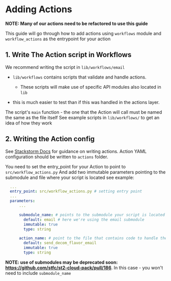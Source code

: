 # Adding Actions

**NOTE: Many of our actions need to be refactored to use this guide**

This guide will go through how to add actions using `workflows` module and
`workflow_actions` as the entrypoint for your action


## 1. Write The Action script in Workflows

We recommend writing the script in `lib/workflows/email`
- `lib/workflows` contains scripts that validate and handle actions.
  - These scripts will make use of specific API modules also located in `lib`

- this is much easier to test than if this was handled in the actions layer.

The script's `main` function - the one that the Action will call must be named the same as the file itself
See example scripts in `lib/workflows/` to get an idea of how they work


## 2. Writing the Action config

See [Stackstorm Docs](https://docs.stackstorm.com/actions.html) for guidance on writing actions.
Action YAML configuration should be written to `actions` folder.


You need to set the entry_point for your Action to point to `src/workflow_actions.py`
And add two immutable parameters pointing to the submodule and file where your script is located
see example:


```yaml
  ...
  entry_point: src/workflow_actions.py # setting entry point
  ...
  parameters:
      ...

      submodule_name: # points to the submodule your script is located in `lib/workflows`
        default: email # here we're using the email submodule
        immutable: true
        type: string

      action_name: # point to the file that contains code to handle the action
        default: send_decom_flavor_email
        immutable: true
        type: string
```

**NOTE: use of submodules may be deprecated soon: https://github.com/stfc/st2-cloud-pack/pull/186**. In this case - you won't need to include `submodule_name`

